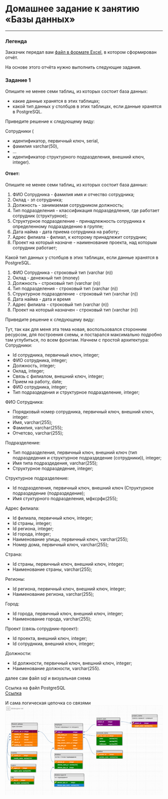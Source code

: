 # Домашнее задание к занятию «Базы данных»

---
### Легенда

Заказчик передал вам [файл в формате Excel](https://github.com/netology-code/sdb-homeworks/blob/main/resources/hw-12-1.xlsx), в котором сформирован отчёт. 

На основе этого отчёта нужно выполнить следующие задания.

### Задание 1

Опишите не менее семи таблиц, из которых состоит база данных:

- какие данные хранятся в этих таблицах;
- какой тип данных у столбцов в этих таблицах, если данные хранятся в PostgreSQL.

Приведите решение к следующему виду:

Сотрудники (

- идентификатор, первичный ключ, serial,
- фамилия varchar(50),
- ...
- идентификатор структурного подразделения, внешний ключ, integer).

#### Ответ: 
Опишите не менее семи таблиц, из которых состоит база данных:  
1. ФИО Сотрудника - фамилия имя и отчество сотрудника;
2. Оклад - зп сотрудника;
3. Должность - занимаемая сотрудником должность;
4. Тип подразделения - классификация подраздедления, где работает сотрудник (структурное);
5. Структурное подразделение - принадлежность сотрудника к определенному подраздедению в группе;
6. Дата найма - дата приема сотрудника на работу;
7. Адрес филиала - филиал, к которому принадлежит сотрудник;
8. Проект на который назначе - наименование проекта, над которым сотрудник работает;

Какой тип данных у столбцов в этих таблицах, если данные хранятся в PostgreSQL.

1. ФИО Сотрудника - строковый тип (varchar (n))
2. Оклад - денежный тип (money)
3. Должность - строковый тип (varchar (n))
4. Тип подразделения - строковый тип (varchar (n))
5. Структурное подразделение - строковый тип (varchar (n))
6. Дата найма - дата и время
7. Адрес филиала - строковый тип (varchar (n))
8. Проект на который назначен - строковый тип (varchar (n))
   
Приведите решение к следующему виду:    

Тут, так как для меня эта тема новая, воспользовался сторонним ресурсом, для построения схемы, и постарался максимально подробно там углубиться, по всем фронтам. 
Начнем с простой архитектура:   
Сотрудники:  
   - Id сотрудника, первичный ключ, integer;  
   - ФИО сотрудника, integer; 
   - Должность, integer;  
   - Оклад, integer;  
   - Связь с филиалом, внешний ключ, integer;
   - Прием на работу, date;  
   - ФИО сотрудника, integer;  
   - Тип подраздедения и структурное подразделение, integer;  

ФИО Сотрудника:   
   - Порядковый номер сотрудника, первичный ключ, внешний ключ, integer:  
   - Имя, varchar(255);  
   - Фамилия, varchar(255);  
   - Отчетсво, varchar(255);  
    
Подразделение:    
   - Тип подразделения, первичный ключ, внешний ключ (тип подраздедения и структурное подраздедение (сотрудники)), integer;     
   - Имя типа подраздедения, varchar(255);  
   - Структурное подраздедение, integer;  
  
Структурное подразделение:  
   - Id подразделения, первичный ключ, внешний ключ (Структурное подраздедение (подраздедение);  
   - Имя стуктурного подразделения, мфксрфк(255);  
  
Адрес филиала:  
   - Id филиала, первичный ключ, integer;  
   - Id страны, integer;  
   - Id региона, integer;  
   - Id города, integer;
   - Наименование улицы, первичный ключ, varchar(255);
   - Номер дома, первичный ключ, varchar(255);


Страна:
   - Id страны, первичный ключ, внешний ключ, integer;
   - Наименование страны, varchar(255);

Регионы:
   - Id региона, первичный ключ, внешний ключ, integer;
   - Наименование региона, varchar(255);

Город: 
   - Id города, первичный ключ, внешний ключ, integer;
   - Наименование города, varchar(255);
  
Проект (связь сотрудник-проект):   
   - Id проекта, внешний ключ, integer;  
   - Id сотруднкиа, внешний ключ, integer;  

Должности:
   - Id должности, первичный ключ, внешний ключ, integer;
   - Наименование должности, varchar(255).

далее сам файл sql и визуальная схема

Ссылка на файл PostgreSQL  
[Ссылка](https://github.com/Karhq/12.1_hw_BD/blob/main/psgrSQL.sql)  

И сама логическая цепочка со связями  
![Картинка](https://github.com/Karhq/12.1_hw_BD/blob/main/СхемаБДv2.png)  
